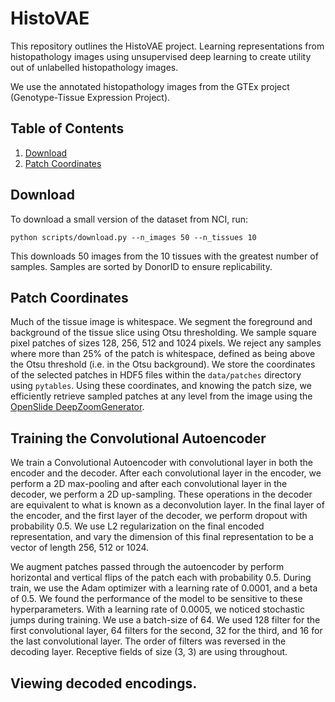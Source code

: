 
# HistoVAE
This repository outlines the HistoVAE project. Learning representations from histopathology images using unsupervised deep learning to create utility out of unlabelled histopathology images.

We use the annotated histopathology images from the GTEx project (Genotype-Tissue Expression Project).

## Table of Contents
1. [Download](#download)
2. [Patch Coordinates](#patchcoordinates)

## <a id='download'></a>Download
To download a small version of the dataset from NCI, run:

```
python scripts/download.py --n_images 50 --n_tissues 10
```

This downloads 50 images from the 10 tissues with the greatest number of samples. Samples are sorted by DonorID to ensure replicability.

## <a id='patchcoordinates'></a>Patch Coordinates
Much of the tissue image is whitespace. We segment the foreground and background of the tissue slice using Otsu thresholding. We sample square pixel patches of sizes 128, 256, 512 and 1024 pixels. We reject any samples where more than 25% of the patch is whitespace, defined as being above the Otsu threshold (i.e. in the Otsu background). We store the coordinates of the selected patches in HDF5 files within the `data/patches` directory using `pytables`. Using these coordinates, and knowing the patch size, we efficiently retrieve sampled patches at any level from the image using the [OpenSlide DeepZoomGenerator](#https://openslide.org/api/python/#module-openslide.deepzoom).

## Training the Convolutional Autoencoder
We train a Convolutional Autoencoder with convolutional layer in both the encoder and the decoder. After each convolutional layer in the encoder, we perform a 2D max-pooling and after each convolutional layer in the decoder, we perform a 2D up-sampling. These operations in the decoder are equivalent to what is known as a deconvolution layer. In the final layer of the encoder, and the first layer of the decoder, we perform dropout with probability 0.5. We use L2 regularization on the final encoded representation, and vary the dimension of this final representation to be a vector of length 256, 512 or 1024.

We augment patches passed through the autoencoder by perform horizontal and vertical flips of the patch each with probability 0.5. During train, we use the Adam optimizer with a learning rate of 0.0001, and a beta of 0.5. We found the performance of the model to be sensitive to these hyperparameters. With a learning rate of 0.0005, we noticed stochastic jumps during training. We use a batch-size of 64. We used 128 filter for the first convolutional layer, 64 filters for the second, 32 for the third, and 16 for the last convolutional layer. The order of filters was reversed in the decoding layer. Receptive fields of size (3, 3) are using throughout.

## Viewing decoded encodings.

